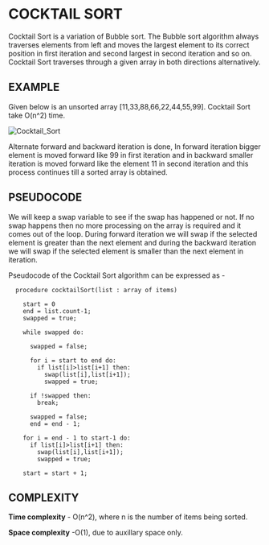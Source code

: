# COCKTAIL SORT

Cocktail Sort is a variation of Bubble sort. The Bubble sort algorithm always traverses elements from left and moves the largest element to its correct position in first iteration and second largest in second iteration and so on. Cocktail Sort traverses through a given array in both directions alternatively.

## EXAMPLE

Given below is an unsorted array [11,33,88,66,22,44,55,99]. Cocktail Sort take O(n^2) time.

![Cocktail_Sort](https://www.researchgate.net/profile/Ashraf_Maghari/publication/314753240/figure/fig1/AS:669485262454802@1536629133857/cocktail-sort.ppm)

Alternate forward and backward iteration is done, In forward iteration bigger element is moved forward like 99 in first iteration and in backward smaller iteration is moved forward like the element 11 in second iteration and this process continues till a sorted array is obtained.
## PSEUDOCODE

<p> We will keep a swap variable to see if the swap has happened or not. If no swap happens then no more processing on the array is required and it comes out of the loop.
During forward iteration we will swap if the selected element is greater than the next element and during the backward iteration we will swap if the selected element is smaller than the next element in iteration.

Pseudocode of the Cocktail Sort algorithm can be expressed as -
```
  procedure cocktailSort(list : array of items)
    
    start = 0
    end = list.count-1;
    swapped = true;
  
    while swapped do:
    
      swapped = false;
    
      for i = start to end do:
        if list[i]>list[i+1] then:
          swap(list[i],list[i+1]);
          swapped = true;
        
      if !swapped then:
        break;
      
      swapped = false;
      end = end - 1;
    
    for i = end - 1 to start-1 do:
      if list[i]>list[i+1] then:
        swap(list[i],list[i+1]);
        swapped = true;
        
    start = start + 1;
```    

## COMPLEXITY

**Time complexity** - O(n^2), where n is the number of items being sorted.

**Space complexity** -O(1), due to auxillary space only.
